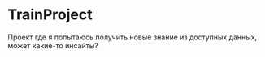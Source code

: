 # TrainProject
Проект где я попытаюсь получить новые знание из доступных данных, может какие-то инсайты?
